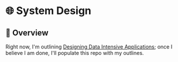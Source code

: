# 🌐 System Design

## 📖 Overview
Right now, I'm outlining [Designing Data Intensive Applications](https://www.oreilly.com/library/view/designing-data-intensive-applications/9781491903063/); once I believe I am done, I'll populate this repo with my outlines.

